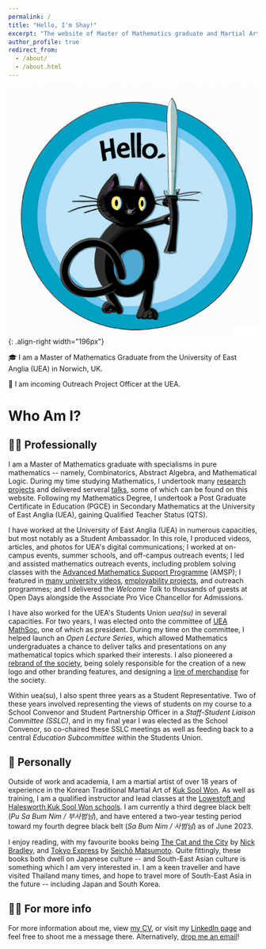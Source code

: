 ```yaml
---
permalink: /
title: "Hello, I'm Shay!"
excerpt: "The website of Master of Mathematics graduate and Martial Artist, Shay Jordan."
author_profile: true
redirect_from: 
  - /about/
  - /about.html
---
```


![Sword Cat](/images/SwordCat.png){: .align-right width="196px"}

🎓 I am a Master of Mathematics Graduate from the University of East Anglia (UEA) in Norwich, UK.

💼 I am incoming Outreach Project Officer at the UEA.

Who Am I?
======

👨‍🎓 Professionally
------

I am a Master of Mathematics graduate with specialisms in pure mathematics -- namely, Combinatorics, Abstract Algebra, and Mathematical Logic. During my time studying Mathematics, I undertook many [research projects](https://shayjordan.co.uk/projects/) and delivered serveral [talks](https://shayjordan.co.uk/talks/), some of which can be found on this website. Following my Mathematics Degree, I undertook a Post Graduate Certificate in Education (PGCE) in Secondary Mathematics at the University of East Anglia (UEA), gaining Qualified Teacher Status (QTS).

I have worked at the University of East Anglia (UEA) in numerous capacities, but most notably as a Student Ambassador. In this role, I produced videos, articles, and photos for UEA's digital communications; I worked at on-campus events, summer schools, and off-campus outreach events; I led and assisted mathematics outreach events, including problem solving classes with the [Advanced Mathematics Support Programme](https://amsp.org.uk/) (AMSP); I featured in [many university videos](https://youtube.com/playlist?list=PL7TuvPgbczmCP7rbkkv4MdvUH8K9kRxqK), [employability projects](https://www.uea.ac.uk/employability/mmath-master-of-mathematics-shay-jordan), and outreach programmes; and I delivered the *Welcome Talk* to thousands of guests at Open Days alongside the Associate Pro Vice Chancellor for Admissions.

I have also worked for the UEA's Students Union *uea(su)* in several capacities. For two years, I was elected onto the committee of [UEA MathSoc](https://www.ueasu.org/opportunities/society/mathsoc/), one of which as president. During my time on the committee, I helped launch an *Open Lecture Series*, which allowed Mathematics undergraduates a chance to deliver talks and presentations on any mathematical topics which sparked their interests. I also pioneered a [rebrand of the society](https://shayjordan.co.uk/portfolio/mathsoc/), being solely responsible for the creation of a new logo and other branding features, and designing a [line of merchandise](https://www.birdsofdereham.com/shop/category/math-society-793/) for the society.

Within uea(su), I also spent three years as a Student Representative. Two of these years involved representing the views of students on my course to a School Convenor and Student Partnership Officer in a *Staff-Student Liaison Committee (SSLC)*, and in my final year I was elected as the School Convenor, so co-chaired these SSLC meetings as well as feeding back to a central *Education Subcommittee* within the Students Union.

🥋 Personally
------

Outside of work and academia, I am a martial artist of over 18 years of experience in the Korean Traditional Martial Art of [Kuk Sool Won](https://kuksoolwon.com). As well as training, I am a qualified instructor and lead classes at the [Lowestoft and Halesworth Kuk Sool Won schools](https://kuksoolwonlowestoft.co.uk/). I am currently a third degree black belt (*Pu Sa Bum Nim / 부사범님*), and have entered a two-year testing period toward my fourth degree black belt (*Sa Bum Nim / 사범님*) as of June 2023.

I enjoy reading, with my favourite books being [The Cat and the City](https://www.waterstones.com/book/the-cat-and-the-city/nick-bradley/9781786499912) by [Nick Bradley](https://www.nickbradleywriter.com/), and [Tokyo Express](https://www.penguin.co.uk/books/316578/tokyo-express-by-matsumoto-seicho/9780241439081) by [Seichō Matsumoto](https://en.wikipedia.org/wiki/Seich%C5%8D_Matsumoto). Quite fittingly, these books both dwell on Japanese culture -- and South-East Asian culture is something which I am very interested in. I am a keen traveller and have visited Thailand many times, and hope to travel more of South-East Asia in the future -- including Japan and South Korea.

💁‍♂️ For more info
------

For more information about me, view [my CV](https://shayjordan.co.uk/files/ShayCV.pdf), or visit my [LinkedIn page](https://www.linkedin.com/in/shayjordan/) and feel free to shoot me a message there. Alternatively, [drop me an email](mailto:shay@shayjordan.co.uk)!

